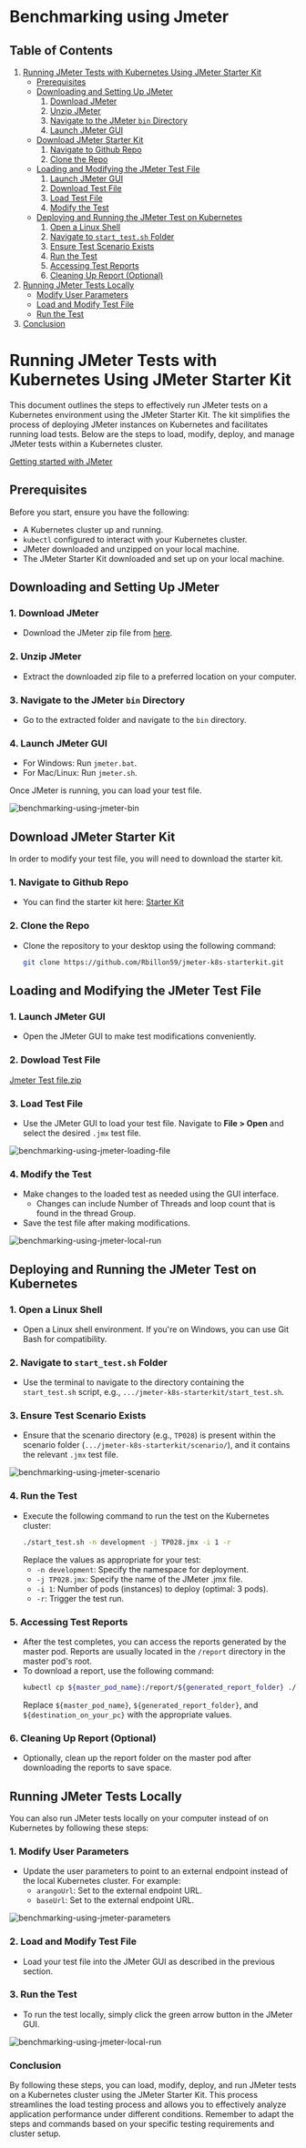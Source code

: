# Benchmarking using Jmeter

## Table of Contents

1. [Running JMeter Tests with Kubernetes Using JMeter Starter Kit](#running-jmeter-tests-with-kubernetes-using-jmeter-starter-kit)
   - [Prerequisites](#prerequisites)
   - [Downloading and Setting Up JMeter](#downloading-and-setting-up-jmeter)
     1. [Download JMeter](#1-download-jmeter)
     2. [Unzip JMeter](#2-unzip-jmeter)
     3. [Navigate to the JMeter `bin` Directory](#3-navigate-to-the-jmeter-bin-directory)
     4. [Launch JMeter GUI](#4-launch-jmeter-gui)
   - [Download JMeter Starter Kit](#download-jmeter-starter-kit)
     1. [Navigate to Github Repo](#1-navigate-to-github-repo)
     2. [Clone the Repo](#2-clone-the-repo)
   - [Loading and Modifying the JMeter Test File](#loading-and-modifying-the-jmeter-test-file)
     1. [Launch JMeter GUI](#1-launch-jmeter-gui)
     2. [Download Test File](#2-download-test-file)
     3. [Load Test File](#3-load-test-file)
     4. [Modify the Test](#4-modify-the-test)
   - [Deploying and Running the JMeter Test on Kubernetes](#deploying-and-running-the-jmeter-test-on-kubernetes)
     1. [Open a Linux Shell](#1-open-a-linux-shell)
     2. [Navigate to `start_test.sh` Folder](#2-navigate-to-start_testsh-folder)
     3. [Ensure Test Scenario Exists](#3-ensure-test-scenario-exists)
     4. [Run the Test](#4-run-the-test)
     5. [Accessing Test Reports](#5-accessing-test-reports)
     6. [Cleaning Up Report (Optional)](#6-cleaning-up-report-optional)
2. [Running JMeter Tests Locally](#running-jmeter-tests-locally)
   - [Modify User Parameters](#1-modify-user-parameters)
   - [Load and Modify Test File](#2-load-and-modify-test-file)
   - [Run the Test](#3-run-the-test)
3. [Conclusion](#conclusion)

# Running JMeter Tests with Kubernetes Using JMeter Starter Kit

This document outlines the steps to effectively run JMeter tests on a Kubernetes environment using the JMeter Starter Kit. The kit simplifies the process of deploying JMeter instances on Kubernetes and facilitates running load tests. Below are the steps to load, modify, deploy, and manage JMeter tests within a Kubernetes cluster.

[Getting started with JMeter](https://jmeter.apache.org/usermanual/get-started.html)

## Prerequisites

Before you start, ensure you have the following:

- A Kubernetes cluster up and running.
- `kubectl` configured to interact with your Kubernetes cluster.
- JMeter downloaded and unzipped on your local machine.
- The JMeter Starter Kit downloaded and set up on your local machine.

## Downloading and Setting Up JMeter

### 1. Download JMeter
- Download the JMeter zip file from [here](https://jmeter.apache.org/download_jmeter.cgi).

### 2. Unzip JMeter
- Extract the downloaded zip file to a preferred location on your computer.

### 3. Navigate to the JMeter `bin` Directory
- Go to the extracted folder and navigate to the `bin` directory.

### 4. Launch JMeter GUI
- For Windows: Run `jmeter.bat`.
- For Mac/Linux: Run `jmeter.sh`.

Once JMeter is running, you can load your test file.

![benchmarking-using-jmeter-bin](../../images/benchmarking-using-jmeter-bin.PNG) 

## Download JMeter Starter Kit

In order to modify your test file, you will need to download the starter kit.

### 1. Navigate to Github Repo
- You can find the starter kit here: [Starter Kit](https://github.com/Rbillon59/jmeter-k8s-starterkit/tree/master)

### 2. Clone the Repo
- Clone the repository to your desktop using the following command:
  ```bash
  git clone https://github.com/Rbillon59/jmeter-k8s-starterkit.git
  ```

## Loading and Modifying the JMeter Test File

### 1. Launch JMeter GUI
- Open the JMeter GUI to make test modifications conveniently.
### 2. Dowload Test File

[Jmeter Test file.zip](./jmeter-test-file.zip)

### 3. Load Test File
- Use the JMeter GUI to load your test file. Navigate to **File > Open** and select the desired `.jmx` test file.

![benchmarking-using-jmeter-loading-file](../../images/benchmarking-using-jmeter-loading-file.PNG) 

### 4. Modify the Test
- Make changes to the loaded test as needed using the GUI interface.
  - Changes can include Number of Threads and loop count that is found in the thread Group.
- Save the test file after making modifications.

 ![benchmarking-using-jmeter-local-run](../../images/benchmarking-using-jmeter-local-run.PNG) 

## Deploying and Running the JMeter Test on Kubernetes

### 1. Open a Linux Shell
- Open a Linux shell environment. If you're on Windows, you can use Git Bash for compatibility.

### 2. Navigate to `start_test.sh` Folder
- Use the terminal to navigate to the directory containing the `start_test.sh` script, e.g., `.../jmeter-k8s-starterkit/start_test.sh`.

### 3. Ensure Test Scenario Exists
- Ensure that the scenario directory (e.g., `TP028`) is present within the scenario folder (`.../jmeter-k8s-starterkit/scenario/`), and it contains the relevant `.jmx` test file.

![benchmarking-using-jmeter-scenario](../../images/benchmarking-using-jmeter-scenario.PNG) 
  
### 4. Run the Test
- Execute the following command to run the test on the Kubernetes cluster:
  ```bash
  ./start_test.sh -n development -j TP028.jmx -i 1 -r
  ```
  Replace the values as appropriate for your test:
  - `-n development`: Specify the namespace for deployment.
  - `-j TP028.jmx`: Specify the name of the JMeter .jmx file.
  - `-i 1`: Number of pods (instances) to deploy (optimal: 3 pods).
  - `-r`: Trigger the test run.

### 5. Accessing Test Reports
- After the test completes, you can access the reports generated by the master pod. Reports are usually located in the `/report` directory in the master pod's root.
- To download a report, use the following command:
  ```bash
  kubectl cp ${master_pod_name}:/report/${generated_report_folder} ./${destination_on_your_pc} -c jmmaster
  ```
  Replace `${master_pod_name}`, `${generated_report_folder}`, and `${destination_on_your_pc}` with the appropriate values.

### 6. Cleaning Up Report (Optional)
- Optionally, clean up the report folder on the master pod after downloading the reports to save space.

## Running JMeter Tests Locally

You can also run JMeter tests locally on your computer instead of on Kubernetes by following these steps:

### 1. Modify User Parameters
- Update the user parameters to point to an external endpoint instead of the local Kubernetes cluster. For example:
  - `arangoUrl`: Set to the external endpoint URL.
  - `baseUrl`: Set to the external endpoint URL.

![benchmarking-using-jmeter-parameters](../../images/benchmarking-using-jmeter-parameters.PNG)

### 2. Load and Modify Test File
- Load your test file into the JMeter GUI as described in the previous section.

### 3. Run the Test
- To run the test locally, simply click the green arrow button in the JMeter GUI.
  
![benchmarking-using-jmeter-local-run](../../images/benchmarking-using-jmeter-local-run.PNG)

### Conclusion

By following these steps, you can load, modify, deploy, and run JMeter tests on a Kubernetes cluster using the JMeter Starter Kit. This process streamlines the load testing process and allows you to effectively analyze application performance under different conditions. Remember to adapt the steps and commands based on your specific testing requirements and cluster setup.